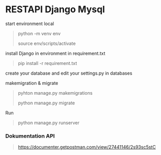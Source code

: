 # RESTAPI Django Mysql

start environment local

> python -m venv env
>
> source env/scripts/activate

install Django in environment in requirement.txt

> pip install -r requirement.txt

create your database and edit your settings.py in databases

makemigration & migrate

> pyhton manage.py makemigrations
>
> python manage.py migrate

Run

> python manage.py runserver



### Dokumentation API

> https://documenter.getpostman.com/view/27441146/2s93sc5stC
